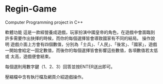 # Regin-Game
Computer Programming project in C++

軟體功能
  這是一款經營養成遊戲，玩家扮演中國皇帝的角色，在遊戲中會面臨到許多需要作出抉擇的時候，而你的每個選擇皆會導致國家有不同的結局。
操作說明
  遊戲介面上方會有四個數值，分別為「士兵」、「人民」、「後宮」、「國家」，遊戲一開始會給定一固定數值，而後你的每個選擇皆會影響這些數值，各項數值若太低或   太高，遊戲便會結束。
 
  每個選則用數字鍵（1、2、3）回答並按ENTER送出即可。
  
壓縮檔中含有執行檔及網頁介紹遊戲操作。
